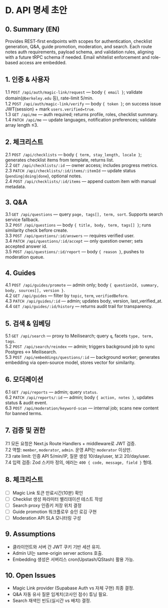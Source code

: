 # D. API 명세 초안

## 0. Summary (EN)
Provides REST-first endpoints with scopes for authentication, checklist generation, Q&A, guide promotion, moderation, and search. Each route notes auth requirements, payload schema, and validation rules, aligning with a future tRPC schema if needed. Email whitelist enforcement and role-based access are embedded.

## 1. 인증 & 사용자
1.1 `POST /api/auth/magic-link/request` — body `{ email }`; validate domain(`@berkeley.edu` 등), rate-limit 5/min.  
1.2 `POST /api/auth/magic-link/verify` — body `{ token }`; on success issue JWT(session) + mark `users.verified=true`.  
1.3 `GET /api/me` — auth required; returns profile, roles, checklist summary.  
1.4 `PATCH /api/me` — update languages, notification preferences; validate array length ≤3.

## 2. 체크리스트
2.1 `POST /api/checklists` — body `{ term, stay_length, locale }`; generates checklist items from template, returns list.  
2.2 `GET /api/checklists/:id` — owner access; includes progress metrics.  
2.3 `PATCH /api/checklists/:id/items/:itemId` — update status (`pending|doing|done`), optional notes.  
2.4 `POST /api/checklists/:id/items` — append custom item with manual metadata.

## 3. Q&A
3.1 `GET /api/questions` — query `page, tags[], term, sort`. Supports search service fallback.  
3.2 `POST /api/questions` — body `{ title, body, term, tags[] }`; runs similarity check before create.  
3.3 `POST /api/questions/:id/answers` — requires verified user.  
3.4 `PATCH /api/questions/:id/accept` — only question owner; sets accepted answer id.  
3.5 `POST /api/questions/:id/report` — body `{ reason }`, pushes to moderation queue.

## 4. Guides
4.1 `POST /api/guides/promote` — admin only; body `{ questionId, summary, body, sources[], version }`.  
4.2 `GET /api/guides` — filter by `topic`, `term`, `verifiedBefore`.  
4.3 `PATCH /api/guides/:id` — admin; updates body, version, last_verified_at.  
4.4 `GET /api/guides/:id/history` — returns audit trail for transparency.

## 5. 검색 & 임베딩
5.1 `GET /api/search` — proxy to Meilisearch; query `q`, facets `type, term, tags`.  
5.2 `POST /api/search/reindex` — admin; triggers background job to sync Postgres ↔ Meilisearch.  
5.3 `POST /api/embeddings/questions/:id` — background worker; generates embedding via open-source model, stores vector for similarity.

## 6. 모더레이션
6.1 `GET /api/reports` — admin; query `status`.  
6.2 `PATCH /api/reports/:id` — admin; body `{ action, notes }`, updates status & audit event.  
6.3 `POST /api/moderation/keyword-scan` — internal job; scans new content for banned terms.

## 7. 검증 및 권한
7.1 모든 요청은 Next.js Route Handlers + middleware로 JWT 검증.  
7.2 역할: `member`, `moderator`, `admin`. 운영 API는 `moderator` 이상만.  
7.3 rate limit: 인증 API 5/min/IP, 질문 생성 10/day/user, 보고 20/day/user.  
7.4 입력 검증: Zod 스키마 정의, 에러는 `400 { code, message, field }` 형태.

## 8. 체크리스트
- [ ] Magic Link 토큰 만료시간(10분) 확인
- [ ] Checklist 생성 파라미터 밸리데이션 테스트 작성
- [ ] Search proxy 인증키 저장 위치 결정
- [ ] Guide promotion 워크플로우 승인 로깅 구현
- [ ] Moderation API SLA 모니터링 구성

## 9. Assumptions
- 클라이언트와 서버 간 JWT 쿠키 기반 세션 유지.  
- Admin UI는 same-origin server actions 호출.  
- Embedding 생성은 서버리스 cron(Upstash/QStash) 활용 가능.

## 10. Open Issues
- Magic Link provider (Supabase Auth vs 자체 구현) 최종 결정.  
- Q&A 자동 유사 질문 임계치(코사인 점수) 튜닝 필요.  
- Search 재색인 빈도(실시간 vs 배치) 결정.
